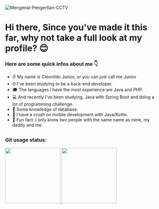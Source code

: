 ![Mengenal-Pengertian-CCTV](https://user-images.githubusercontent.com/58392246/163803663-b08e6cf9-c95b-4e93-9c06-013fac9d125b.jpg)

# Hi there, Since you've made it this far, why not take a full look at my profile?	:blush:

### Here are some quick infos about me :point_down:

- :v: My name is Cleonildo Junior, or you can just call me Junior
- :nerd_face: I've been studying to be a back-end developer.
- :mortar_board: The languages I have the most experience are Java and PHP.
- :computer: And recently I've been studying, Java with Spring Boot and doing a lot of programming challenge.
- :floppy_disk: Some knowledge of database.
- :iphone: I have a crush on mobile development with Java/Kotlin.
- :thinking: Fun fact: I only know two people with the same name as mine, my daddy and me.
##
### 
 ### Git usage status:
  <div>
  <a href="https://github.com/muhammaddzaky">
  <img height="180em" src="https://github-readme-stats.vercel.app/api?username=muhammaddzaky&show_icons=true&theme=chartreuse-dark&include_all_commits=true&count_private=true"/>
  <img height="180em" src="https://github-readme-stats.vercel.app/api/top-langs/?username=muhammaddzaky&layout=compact&langs_count=7&theme=chartreuse-dark"/>
</div> 


